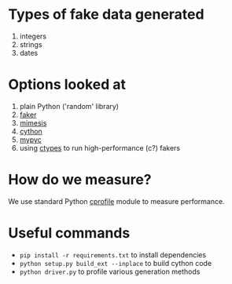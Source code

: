 # Types of fake data generated

1. integers
2. strings
3. dates

# Options looked at

1. plain Python ('random' library)
2. [faker](https://faker.readthedocs.io/en/master/)
3. [mimesis](https://mimesis.name/en/master/)
4. [cython](https://cython.readthedocs.io/en/latest/)
5. [mypyc](https://mypyc.readthedocs.io/en/latest)
6. using [ctypes](https://docs.python.org/3/library/ctypes.html) to run high-performance (c?) fakers

# How do we measure?

We use standard Python [cprofile](https://docs.python.org/3/library/profile.html#module-cProfile) module to measure performance.

# Useful commands

* `pip install -r requirements.txt` to install dependencies 
* `python setup.py build_ext --inplace` to build cython code
* `python driver.py` to profile various generation methods 